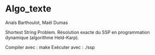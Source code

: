 # Algo_texte
Anaïs Barthoulot, Maël Dumas

Shortest String Problem.
Résolution exacte du SSP en programmation dynamique (algorithme Held-Karp).

Compiler avec : make
Exécuter avec : ./ssp
